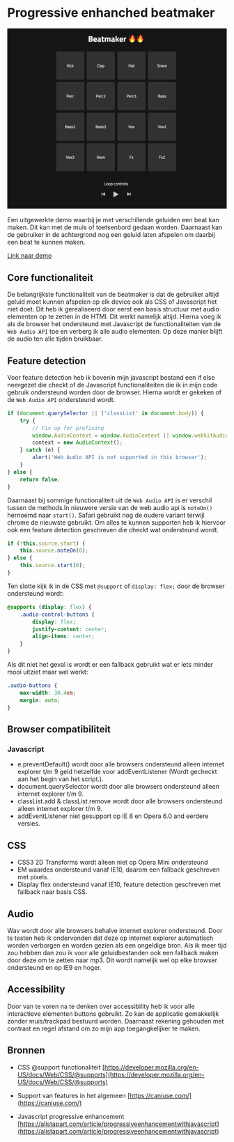 # Progressive enhanched beatmaker

![Preview](preview.png)

Een uitgewerkte demo waarbij je met verschillende geluiden een beat kan maken. Dit kan met de muis of toetsenbord gedaan worden. Daarnaast kan de gebruiker in de achtergrond nog een geluid laten afspelen om daarbij een beat te kunnen maken.

[Link naar demo](https://yoeripasmans.github.io/browser-technologies/opdracht3/src/)

## Core functionaliteit

De belangrijkste functionaliteit van de beatmaker is dat de gebruiker altijd geluid moet kunnen afspelen op elk device ook als CSS of Javascript het niet doet. Dit heb ik gerealiseerd door eerst een basis structuur met audio elementen op te zetten in de HTMl. Dit werkt namelijk altijd. Hierna voeg ik als de browser het ondersteund met Javascript de functionaliteiten van de `Web Audio API` toe en verberg ik alle audio elementen. Op deze manier blijft de audio ten alle tijden bruikbaar.

## Feature detection

Voor feature detection heb ik bovenin mijn javascript bestand een if else neergezet die checkt of de Javascript functionaliteiten die ik in mijn code gebruik ondersteund worden door de browser. Hierna wordt er gekeken of de `Web Audio API` ondersteund wordt.

```javascript
if (document.querySelector || ('classList' in document.body)) {
	try {
		// Fix up for prefixing
		window.AudioContext = window.AudioContext || window.webkitAudioContext;
		context = new AudioContext();
	} catch (e) {
		alert('Web Audio API is not supported in this browser');
	}
} else {
	return false;
}
```

Daarnaast bij sommige functionaliteit uit de `Web Audio API` is er verschil tussen de methods.In nieuwere versie van de web audio api is `noteOn()` hernoemd naar `start()`. Safari gebruikt nog de oudere variant terwijl chrome de nieuwste gebruikt. Om alles te kunnen supporten heb ik hiervoor ook een feature detection geschreven die checkt wat ondersteund wordt.

```javascript
if (!this.source.start) {
	this.source.noteOn(0);
} else {
	this.source.start(0);
}
```

Ten slotte kijk ik in de CSS met `@support` of `display: flex;` door de browser ondersteund wordt:

```CSS
@supports (display: flex) {
    .audio-control-buttons {
        display: flex;
        justify-content: center;
		align-items: center;
    }
}
```
Als dit niet het geval is wordt er een fallback gebruikt wat er iets minder mooi uitziet maar wel werkt:

```CSS
.audio-buttons {
    max-width: 30.4em;
    margin: auto;
}
```

## Browser compatibiliteit

### Javascript
- e.preventDefault() wordt door alle browsers ondersteund alleen internet explorer t/m 9 geld hetzelfde voor addEventListener (Wordt gecheckt aan het begin van het script.).
- document.querySelector wordt door alle browsers ondersteund alleen internet explorer t/m 9.
- classList.add & classList.remove wordt door alle browsers ondersteund alleen internet explorer t/m 9.
- addEventListener niet gesupport op IE 8 en Opera 6.0 and eerdere versies.

## CSS
- CSS3 2D Transforms wordt alleen niet op Opera Mini ondersteund
- EM waardes ondersteund vanaf IE10, daarom een fallback geschreven met pixels.
- Display flex ondersteund vanaf IE10, feature detection geschreven met fallback naar basis CSS.

## Audio
Wav wordt door alle browsers behalve internet explorer ondersteund. Door te testen heb ik ondervonden dat deze op internet explorer automatisch worden verborgen en worden gezien als een ongeldige bron. Als ik meer tijd zou hebben dan zou ik voor alle geluidbestanden ook een fallback maken door deze om te zetten naar mp3. Dit wordt namelijk wel op elke browser ondersteund en op IE9 en hoger.

## Accessibility

Door van te voren na te denken over accessibility heb ik voor alle interactieve elementen buttons gebruikt. Zo kan de applicatie gemakkelijk zonder muis/trackpad bestuurd worden. Daarnaast rekening gehouden met contrast en regel afstand om zo mijn app toegangkelijker te maken.

## Bronnen

- CSS @support functionaliteit
[https://developer.mozilla.org/en-US/docs/Web/CSS/@supports](https://developer.mozilla.org/en-US/docs/Web/CSS/@supports)

- Support van features in het algemeen
[https://caniuse.com/](https://caniuse.com/)

- Javascript progressive enhancement
[https://alistapart.com/article/progressiveenhancementwithjavascript](https://alistapart.com/article/progressiveenhancementwithjavascript)
